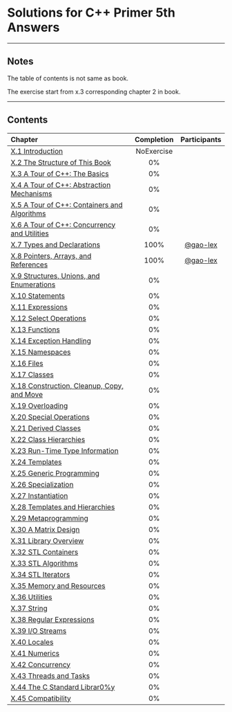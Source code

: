 # Solutions for C++ Primer 5th Answers

---

## Notes

The table of contents is not same as book.

The exercise start from x.3 corresponding chapter 2 in book.



---

## Contents

|Chapter|Completion|Participants|
|:---|:---:|:---:|
|[X.1 Introduction]()|NoExercise|||
|[X.2 The Structure of This Book]()|0%||
|[X.3 A Tour of C++: The Basics]()|0%||
|[X.4 A Tour of C++: Abstraction Mechanisms]()|0%||
|[X.5 A Tour of C++: Containers and Algorithms]()|0%||
|[X.6 A Tour of C++: Concurrency and Utilities]()|0%||
|[X.7 Types and Declarations](.X7/)|100%|[@gao-lex](https://github.com/gao-lex)|
|[X.8 Pointers, Arrays, and References](.X8/)|100%|[@gao-lex](https://github.com/gao-lex)|
|[X.9 Structures, Unions, and Enumerations]()|0%||
|[X.10 Statements]()|0%||
|[X.11 Expressions]()|0%||
|[X.12 Select Operations]()|0%||
|[X.13 Functions]()|0%||
|[X.14 Exception Handling]()|0%||
|[X.15 Namespaces]()|0%||
|[X.16 Files]()|0%||
|[X.17 Classes]()|0%||
|[X.18 Construction, Cleanup, Copy, and Move]()|0%||
|[X.19 Overloading]()|0%||
|[X.20 Special Operations]()|0%||
|[X.21 Derived Classes]()|0%||
|[X.22 Class Hierarchies]()|0%||
|[X.23 Run-Time Type Information]()|0%||
|[X.24 Templates]()|0%||
|[X.25 Generic Programming]()|0%||
|[X.26 Specialization]()|0%||
|[X.27 Instantiation]()|0%||
|[X.28 Templates and Hierarchies]()|0%||
|[X.29 Metaprogramming]()|0%||
|[X.30 A Matrix Design]()|0%||
|[X.31 Library Overview]()|0%||
|[X.32 STL Containers]()|0%||
|[X.33 STL Algorithms]()|0%||
|[X.34 STL Iterators]()|0%||
|[X.35 Memory and Resources]()|0%||
|[X.36 Utilities]()|0%||
|[X.37 String]()|0%||
|[X.38 Regular Expressions]()|0%||
|[X.39 I/O Streams]()|0%||
|[X.40 Locales]()|0%||
|[X.41 Numerics]()|0%||
|[X.42 Concurrency]()|0%||
|[X.43 Threads and Tasks]()|0%||
|[X.44 The C Standard Librar0%y]()|0%||
|[X.45 Compatibility]()|0%||